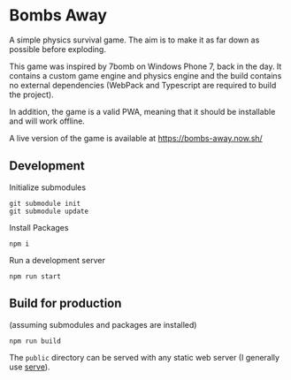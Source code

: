 # Bombs Away

A simple physics survival game. The aim is to make it as far down as possible before exploding.

This game was inspired by 7bomb on Windows Phone 7, back in the day. It contains a custom game engine and physics engine and the build contains no external dependencies (WebPack and Typescript are required to build the project).

In addition, the game is a valid PWA, meaning that it should be installable and will work offline.

A live version of the game is available at https://bombs-away.now.sh/

## Development

Initialize submodules

    git submodule init
    git submodule update

Install Packages

    npm i

Run a development server

    npm run start

## Build for production

(assuming submodules and packages are installed)

    npm run build

The `public` directory can be served with any static web server (I generally use [serve](https://www.npmjs.com/package/serve)).
